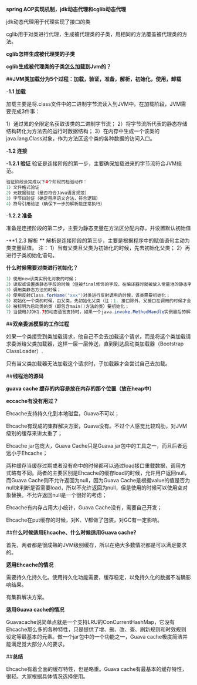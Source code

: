 **spring AOP实现机制，jdk动态代理和cglib动态代理**

jdk动态代理用于代理实现了接口的类

cglib用于对类进行代理，生成被代理类的子类，用相同的方法覆盖被代理类的方法。

**cglib怎样生成被代理类的子类**

**cglib生成被代理类的子类怎么加载到Jvm的？**

##**JVM类加载分为5个过程：加载，验证，准备，解析，初始化，使用，卸载**

-**1.1 加载**

加载主要是将.class文件中的二进制字节流读入到JVM中。在加载阶段，JVM需要完成3件事：

1）通过累的全限定名获取该类的二进制字节流；
2）将字节流所代表的静态存储结构转化为方法去的运行时数据结构；
3）在内存中生成一个该类的java.lang.Class对象，作为方法区这个类的各种数据的访问入口。

-**1.2 连接**

-**1.2.1 验证** 
验证是连接阶段的第一步，主要确保加载进来的字节流符合JVM规范。
```java
验证阶段会完成以下4个阶段的检验动作：
1）文件格式验证
2）元数据验证（是否符合Java语言规范）
3）字节码验证（确定程序语义合法，符合逻辑）
4）符号引用验证（确保下一步的解析能正常执行）
```
-**1.2.2 准备**

准备是连接阶段的第二步，主要为静态变量在方法区分配内存，并设置默认初始值

-**1.2.3 解析 **
解析是连接阶段的第三步，主要是根据程序中的赋值语句主动为类变量赋值。
注：
1）当有父类且父类为初始化的时候，先去初始化父类；
2）再进行子类初始化语句。

**什么时候需要对类进行初始化？**
```java
1）使用new该类实例化对象的时候；
2）读取或设置类静态字段的时候（但被final修饰的字段，在编译器时就被放入常量池的静态字段除外static final）；
3）调用类静态方法的时候；
4）使用反射Class.forName("xxx")对类进行反射调用的时候，该类需要初始化；
5）初始化一个类的时候，由父类，先初始化父类（注：1. 接口除外，父接口在调用的时候才会被初始化；2.子类引用父类静态字段，只会引发父类初始化）；
6）被标明为启动类的类（即包含main()方法的类）要初始化；
7）当使用JJDK1.7的动态语言支持时，如果一个java.invoke.MethodHandle实例最后的解析结果REF_getStatic、REF_putStatic、REF_invokeStatic的方法句柄，并且这个方法句柄所对应的类没有进行过初始化，需要先触发其初始化。
```

##**双亲委派模型的工作过程**

如果一个类接受到类加载请求，他自己不会去加载这个请求，而是将这个类加载请求委派给父类加载器，这样一层一层传送，直到到达启动类加载器（Bootstrap ClassLoader）.

只有当父类加载器无法加载这个请求时，子加载器才会尝试自己去加载。

##**线程池的源码**

**guava cache 缓存的内容是放在内存的那个位置（放在heap中）**

**eccache有没有用过？**

Ehcache支持持久化到本地磁盘，Guava不可以；

Ehcache有现成的集群解决方案，Guava没有。不过个人感觉比较鸡肋，对JVM级别的缓存来讲太重了；

Ehcache jar包庞大，Guava Cache只是Guava jar包中的工具之一，而且后者远远小于Ehcache；

两种缓存当缓存过期或者没有命中的时候都可以通过load接口重载数据，调用方式略有不同。两者的主要区别是Ehcache的缓存load的时候，允许用户返回null，而Guava Cache则不允许返回为null，因为Guava Cache是根据value的值是否为null来判断是否需要load，所以不允许返回为null，但是使用的时候可以使用空对象替换。不允许返回null是一个很好的考虑；

Ehcache有内存占用大小统计，Guava Cache没有，需要自己开发；

Ehcache在put缓存的时候，对K、V都做了包装，对GC有一定影响。

##**什么时候适用Ehcache、什么时候适用Guava cache?**

首先，两者都是很成熟的JVM级别缓存，所以在绝大多数情况都是可以满足要求的。

**适用Ehcache的情况**

需要持久化持久化。使用持久化功能需要，缓存稳定，以免持久化的数据不准确影响结果。

有集群解决方案。

**适用Guava cache的情况**

Guavacache说简单点就是一个支持LRU的ConCurrentHashMap，它没有Ehcache那么多的各种特性，只是提供了增、删、改、查、刷新规则和时效规则设定等最基本的元素。做一个jar包中的一个功能之一，Guava cache极度简洁并能满足觉大部分人的要求。

##**总结**

Ehcache有着全面的缓存特性，但是略重。Guava cache有最基本的缓存特性，很轻。大家根据具体情况选择使用。